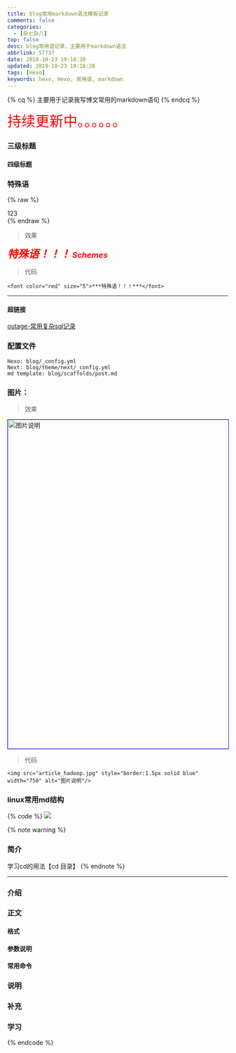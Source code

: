 ```yaml
---
title: blog常用markdown语法模板记录
comments: false
categories:
  - [杂七杂八]
top: false
desc: blog常用语记录，主要用于markdown语法
abbrlink: 57737
date: 2018-10-23 19:18:28
updated: 2019-10-23 19:18:28
tags: [Hexo]
keywords: hexo, Hexo, 常用语, markdown
---
```


{% cq %}
主要用于记录我写博文常用的markdown语句
{% endcq %}


<font size=6.5 color='red'>持续更新中。。。。。。</font>


### 三级标题

#### 四级标题

### 特殊语

{% raw %}
<div class="post_cus_note">123</div>
{% endraw %}


> 效果

<font color="red" size="5">***特殊语！！！***</font>
<font size="4" color="red">***Schemes***</font>

> 代码

```
<font color="red" size="5">***特殊语！！！***</font>
```

<!--more-->

<hr />

#### 超链接

<a href="/articles/31494/" target="_blank" class="block_project_a">outage-常用复杂sql记录</a>

### 配置文件

```
Hexo: blog/_config.yml
Next: blog/theme/next/_config.yml
md template: blog/scaffolds/post.md
```

### 图片：

> 效果

<img src="article_hadoop.jpg" style="border:1.5px solid blue" width="750" alt="图片说明"/>

> 代码

```
<img src="article_hadoop.jpg" style="border:1.5px solid blue" width="750" alt="图片说明"/>
```

### linux常用md结构
{% code %}
![](/images/article_linux_cd.png)

{% note warning %}

### 简介
学习cd的用法【cd 目录】
{% endnote %}

<!--more-->
<hr />

### 介绍

### 正文

#### 格式

#### 参数说明

#### 常用命令

### 说明

### 补充

### 学习

{% endcode %}
